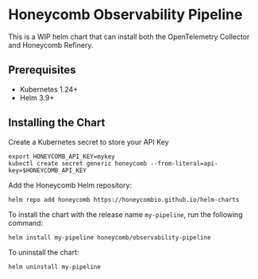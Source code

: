 # Honeycomb Observability Pipeline

This is a WIP helm chart that can install both the OpenTelemetry Collector and Honeycomb Refinery.

## Prerequisites

- Kubernetes 1.24+
- Helm 3.9+

## Installing the Chart

Create a Kubernetes secret to store your API Key

```shell
export HONEYCOMB_API_KEY=mykey
kubectl create secret generic honeycomb --from-literal=api-key=$HONEYCOMB_API_KEY
```

Add the Honeycomb Helm repository:

```shell
helm repo add honeycomb https://honeycombio.github.io/helm-charts
```

To install the chart with the release name `my-pipeline`, run the following command:

`helm install my-pipeline honeycomb/observability-pipeline`

To uninstall the chart:

`helm uninstall my-pipeline`
